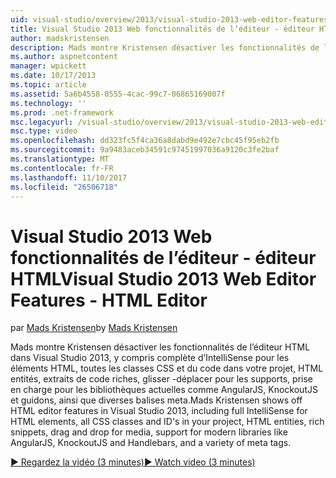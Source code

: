 ```yaml
---
uid: visual-studio/overview/2013/visual-studio-2013-web-editor-features-html-editor
title: Visual Studio 2013 Web fonctionnalités de l’éditeur - éditeur HTML | Documents Microsoft
author: madskristensen
description: Mads montre Kristensen désactiver les fonctionnalités de l’éditeur HTML dans Visual Studio 2013, y compris complète d’IntelliSense pour les éléments HTML, toutes les classes CSS et du code dans votre projet en cours...
ms.author: aspnetcontent
manager: wpickett
ms.date: 10/17/2013
ms.topic: article
ms.assetid: 5a6b4558-0555-4cac-99c7-06865169007f
ms.technology: ''
ms.prod: .net-framework
msc.legacyurl: /visual-studio/overview/2013/visual-studio-2013-web-editor-features-html-editor
msc.type: video
ms.openlocfilehash: dd323fc5f4ca36a8dabd9e492e7cbc45f95eb2fb
ms.sourcegitcommit: 9a9483aceb34591c97451997036a9120c3fe2baf
ms.translationtype: MT
ms.contentlocale: fr-FR
ms.lasthandoff: 11/10/2017
ms.locfileid: "26506718"
---
```

<a name="visual-studio-2013-web-editor-features---html-editor"></a><span data-ttu-id="1eacf-103">Visual Studio 2013 Web fonctionnalités de l’éditeur - éditeur HTML</span><span class="sxs-lookup"><span data-stu-id="1eacf-103">Visual Studio 2013 Web Editor Features - HTML Editor</span></span>
====================
<span data-ttu-id="1eacf-104">par [Mads Kristensen](https://github.com/madskristensen)</span><span class="sxs-lookup"><span data-stu-id="1eacf-104">by [Mads Kristensen](https://github.com/madskristensen)</span></span>

<span data-ttu-id="1eacf-105">Mads montre Kristensen désactiver les fonctionnalités de l’éditeur HTML dans Visual Studio 2013, y compris complète d’IntelliSense pour les éléments HTML, toutes les classes CSS et du code dans votre projet, HTML entités, extraits de code riches, glisser -déplacer pour les supports, prise en charge pour les bibliothèques actuelles comme AngularJS, KnockoutJS et guidons, ainsi que diverses balises meta.</span><span class="sxs-lookup"><span data-stu-id="1eacf-105">Mads Kristensen shows off HTML editor features in Visual Studio 2013, including full IntelliSense for HTML elements, all CSS classes and ID's in your project, HTML entities, rich snippets, drag and drop for media, support for modern libraries like AngularJS, KnockoutJS and Handlebars, and a variety of meta tags.</span></span>

[<span data-ttu-id="1eacf-106">&#9654; Regardez la vidéo (3 minutes)</span><span class="sxs-lookup"><span data-stu-id="1eacf-106">&#9654; Watch video (3 minutes)</span></span>](https://channel9.msdn.com/Blogs/ASP-NET-Site-Videos/visual-studio-2013-web-editor-features-html-editor)
